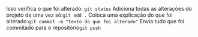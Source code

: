 Isso verifica o que foi alterado: ```git status``` 
Adiciona todas as alterações do projeto de uma vez só:```git add .```
Coloca uma explicação do que foi alterado:```git commit -m "texto do que foi alterado"```
Envia tudo que foi commitado para o repositório```git push```